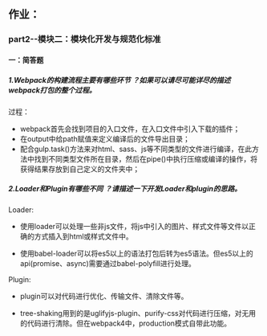 ## 作业：

### part2--模块二：模块化开发与规范化标准

#### 一：简答题 

##### 1.Webpack的构建流程主要有哪些环节 ？如果可以请尽可能详尽的描述webpack打包的整个过程。

过程：

- webpack首先会找到项目的入口文件，在入口文件中引入下载的插件；
- 在output中给path赋值来定义编译后的文件导出目录；
- 配合gulp.task()方法来对html、sass、js等不同类型的文件进行编译，在此方法中找到不同类型文件所在目录，然后在pipe()中执行压缩或编译的操作，将获得结果存放到自己定义的文件夹中；

##### 2.Loader和Plugin有哪些不同 ？请描述一下开发Loader和plugin的思路。

Loader:

- 使用loader可以处理一些非js文件，将js中引入的图片、样式文件等文件以正确的方式插入到html或样式文件中。

- 使用babel-loader可以将es5以上的语法打包后转为es5语法。但es5以上的api(promise、async)需要通过babel-polyfill进行处理。

Plugin:

- plugin可以对代码进行优化、传输文件、清除文件等。

- tree-shaking用到的是uglifyjs-plugin、purify-css对代码进行压缩，对无用的代码进行清除。但在webpack4中，production模式自带此功能。